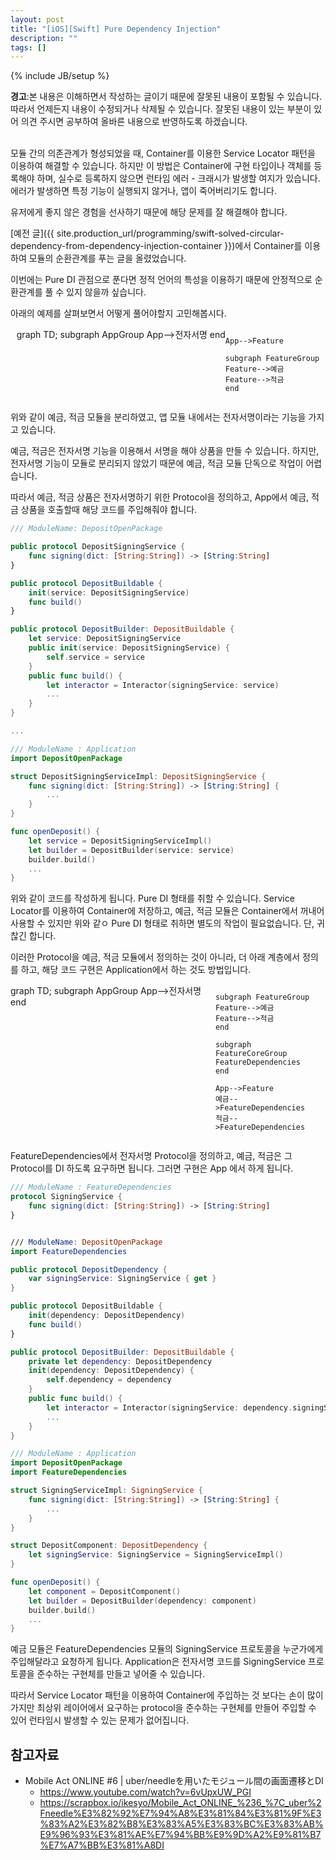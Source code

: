 ```yaml
---
layout: post
title: "[iOS][Swift] Pure Dependency Injection"
description: ""
tags: []
---
```

{% include JB/setup %}

<div class="alert warning"><strong>경고</strong>:본 내용은 이해하면서 작성하는 글이기 때문에 잘못된 내용이 포함될 수 있습니다. 따라서 언제든지 내용이 수정되거나 삭제될 수 있습니다. 잘못된 내용이 있는 부분이 있어 의견 주시면 공부하여 올바른 내용으로 반영하도록 하겠습니다.</div><br/>

모듈 간의 의존관계가 형성되었을 때, Container를 이용한 Service Locator 패턴을 이용하여 해결할 수 있습니다. 하지만 이 방법은 Container에 구현 타입이나 객체를 등록해야 하며, 실수로 등록하지 않으면 런타임 에러 - 크래시가 발생할 여지가 있습니다. 에러가 발생하면 특정 기능이 실행되지 않거나, 앱이 죽어버리기도 합니다.

유저에게 좋지 않은 경험을 선사하기 때문에 해당 문제를 잘 해결해야 합니다.

[예전 글]({{ site.production_url/programming/swift-solved-circular-dependency-from-dependency-injection-container }})에서 Container를 이용하여 모듈의 순환관계를 푸는 글을 올렸었습니다.

이번에는 Pure DI 관점으로 푼다면 정적 언어의 특성을 이용하기 때문에 안정적으로 순환관계를 풀 수 있지 않을까 싶습니다.

아래의 예제를 살펴보면서 어떻게 풀어야할지 고민해봅시다.

<div class="mermaid" style="display:flex;justify-content:center;"> 
graph TD;
    subgraph AppGroup
    App-->전자서명
    end

    App-->Feature

    subgraph FeatureGroup
    Feature-->예금
    Feature-->적금
    end
</div>

위와 같이 예금, 적금 모듈을 분리하였고, 앱 모듈 내에서는 전자서명이라는 기능을 가지고 있습니다. 

예금, 적금은 전자서명 기능을 이용해서 서명을 해야 상품을 만들 수 있습니다. 하지만, 전자서명 기능이 모듈로 분리되지 않았기 때문에 예금, 적금 모듈 단독으로 작업이 어렵습니다.

따라서 예금, 적금 상품은 전자서명하기 위한 Protocol을 정의하고, App에서 예금, 적금 상품을 호출할때 해당 코드를 주입해줘야 합니다.

```swift
/// ModuleName: DepositOpenPackage

public protocol DepositSigningService {
    func signing(dict: [String:String]) -> [String:String]
}

public protocol DepositBuildable {
    init(service: DepositSigningService)
    func build()
}

public protocol DepositBuilder: DepositBuildable {
    let service: DepositSigningService
    public init(service: DepositSigningService) {
        self.service = service
    }
    public func build() {
        let interactor = Interactor(signingService: service)
        ...
    }
}

...

/// ModuleName : Application
import DepositOpenPackage

struct DepositSigningServiceImpl: DepositSigningService {
    func signing(dict: [String:String]) -> [String:String] {
        ...
    }
}

func openDeposit() {
    let service = DepositSigningServiceImpl()
    let builder = DepositBuilder(service: service)
    builder.build()
    ...
}
```

위와 같이 코드를 작성하게 됩니다. Pure DI 형태를 취할 수 있습니다. Service Locator를 이용하여 Container에 저장하고, 예금, 적금 모듈은 Container에서 꺼내어 사용할 수 있지만 위와 같ㅇ Pure DI 형태로 취하면 별도의 작업이 필요없습니다. 단, 귀찮긴 합니다.

이러한 Protocol을 예금, 적금 모듈에서 정의하는 것이 아니라, 더 아래 계층에서 정의를 하고, 해당 코드 구현은 Application에서 하는 것도 방법입니다.

<div class="mermaid" style="display:flex;justify-content:center;"> 
graph TD;
    subgraph AppGroup
    App-->전자서명
    end

    subgraph FeatureGroup
    Feature-->예금
    Feature-->적금
    end

    subgraph FeatureCoreGroup
    FeatureDependencies
    end

    App-->Feature
    예금-->FeatureDependencies
    적금-->FeatureDependencies
</div>

FeatureDependencies에서 전자서명 Protocol을 정의하고, 예금, 적금은 그 Protocol를 DI 하도록 요구하면 됩니다. 그러면 구현은 App 에서 하게 됩니다.

```swift
/// ModuleName : FeatureDependencies
protocol SigningService {
    func signing(dict: [String:String]) -> [String:String]
}


/// ModuleName: DepositOpenPackage
import FeatureDependencies

public protocol DepositDependency {
    var signingService: SigningService { get }
}

public protocol DepositBuildable {
    init(dependency: DepositDependency)
    func build()
}

public protocol DepositBuilder: DepositBuildable {
    private let dependency: DepositDependency
    init(dependency: DepositDependency) {
        self.dependency = dependency
    }
    public func build() {
        let interactor = Interactor(signingService: dependency.signingService)
        ...
    }
}

/// ModuleName : Application
import DepositOpenPackage
import FeatureDependencies

struct SigningServiceImpl: SigningService {
    func signing(dict: [String:String]) -> [String:String] {
        ...
    }
}

struct DepositComponent: DepositDependency {
    let signingService: SigningService = SigningServiceImpl()
}

func openDeposit() {
    let component = DepositComponent()
    let builder = DepositBuilder(dependency: component)
    builder.build()
    ...
}
```

예금 모듈은 FeatureDependencies 모듈의 SigningService 프로토콜을 누군가에게 주입해달라고 요청하게 됩니다. Application은 전자서명 코드를 SigningService 프로토콜을 준수하는 구현체를 만들고 넣어줄 수 있습니다.

따라서 Service Locator 패턴을 이용하여 Container에 주입하는 것 보다는 손이 많이 가지만 최상위 레이어에서 요구하는 protocol을 준수하는 구현체를 만들어 주입할 수 있어 런타임시 발생할 수 있는 문제가 없어집니다.


## 참고자료
- Mobile Act ONLINE #6 | uber/needleを用いたモジュール間の画面遷移とDI
  - https://www.youtube.com/watch?v=6vUpxUW_PGI
  - https://scrapbox.io/ikesyo/Mobile_Act_ONLINE_%236_%7C_uber%2Fneedle%E3%82%92%E7%94%A8%E3%81%84%E3%81%9F%E3%83%A2%E3%82%B8%E3%83%A5%E3%83%BC%E3%83%AB%E9%96%93%E3%81%AE%E7%94%BB%E9%9D%A2%E9%81%B7%E7%A7%BB%E3%81%A8DI